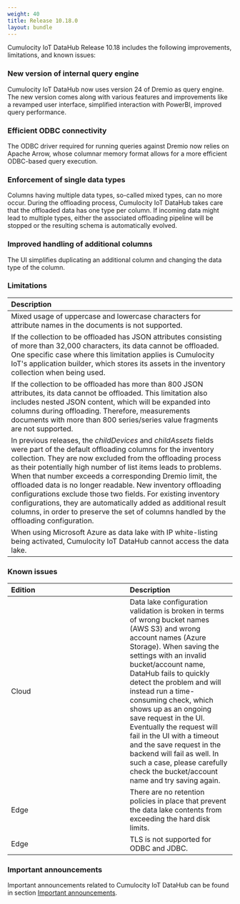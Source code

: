 ```yaml
---
weight: 40
title: Release 10.18.0
layout: bundle
---
```


Cumulocity IoT DataHub Release 10.18 includes the following improvements, limitations, and known issues:

### New version of internal query engine

Cumulocity IoT DataHub now uses version 24 of Dremio as query engine. The new version comes along with various features and improvements like a revamped user interface, simplified interaction with PowerBI, improved query performance.

### Efficient ODBC connectivity

The ODBC driver required for running queries against Dremio now relies on Apache Arrow, whose columnar memory format allows for a more efficient ODBC-based query execution.

### Enforcement of single data types

Columns having multiple data types, so-called mixed types, can no more occur. During the offloading process, Cumulocity IoT DataHub takes care that the offloaded data has one type per column. If incoming data might lead to multiple types, either the associated offloading pipeline will be stopped or the resulting schema is automatically evolved.

### Improved handling of additional columns

The UI simplifies duplicating an additional column and changing the data type of the column.

### Limitations

|<div style="width:250px">Description</div>
|:---
|Mixed usage of uppercase and lowercase characters for attribute names in the documents is not supported.|
|If the collection to be offloaded has JSON attributes consisting of more than 32,000 characters, its data cannot be offloaded. One specific case where this limitation applies is Cumulocity IoT's application builder, which stores its assets in the inventory collection when being used.|
|If the collection to be offloaded has more than 800 JSON attributes, its data cannot be offloaded. This limitation also includes nested JSON content, which will be expanded into columns during offloading. Therefore, measurements documents with more than 800 series/series value fragments are not supported.|
|In previous releases, the *childDevices* and *childAssets* fields were part of the default offloading columns for the inventory collection. They are now excluded from the offloading process as their potentially high number of list items leads to problems. When that number exceeds a corresponding Dremio limit, the offloaded data is no longer readable. New inventory offloading configurations exclude those two fields. For existing inventory configurations, they are automatically added as additional result columns, in order to preserve the set of columns handled by the offloading configuration.|
|When using Microsoft Azure as data lake with IP white-listing being activated, Cumulocity IoT DataHub cannot access the data lake.|

### Known issues

|<div style="width:250px">Edition|Description|
|:---|:---|
|Cloud|Data lake configuration validation is broken in terms of wrong bucket names (AWS S3) and wrong account names (Azure Storage). When saving the settings with an invalid bucket/account name, DataHub fails to quickly detect the problem and will instead run a time-consuming check, which shows up as an ongoing save request in the UI. Eventually the request will fail in the UI with a timeout and the save request in the backend will fail as well. In such a case, please carefully check the bucket/account name and try saving again.|
|Edge|There are no retention policies in place that prevent the data lake contents from exceeding the hard disk limits.|
|Edge|TLS is not supported for ODBC and JDBC.|

### Important announcements

Important announcements related to Cumulocity IoT DataHub can be found in section [Important announcements](/release-10-18-0/announcements-10-18-0#data-hub).
